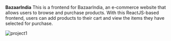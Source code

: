 **BazaarIndia**
This is a frontend for BazaarIndia, an e-commerce website that allows users to browse and purchase products. With this ReactJS-based frontend, users can add products to their cart and view the items they have selected for purchase.

![project1](https://user-images.githubusercontent.com/126357160/232266189-97dc1c44-5ea9-4397-9753-f1707f950df1.png)

